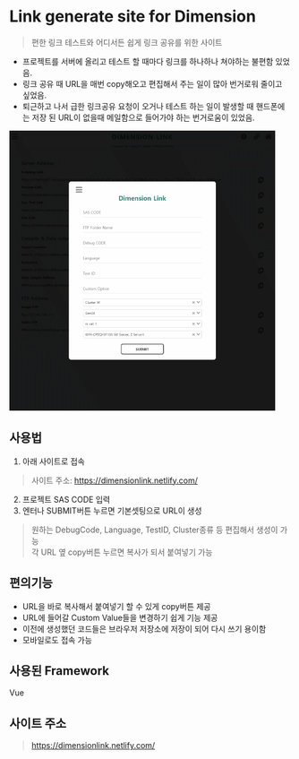 # Link generate site for Dimension
> 편한 링크 테스트와 어디서든 쉽게 링크 공유를 위한 사이트

- 프로젝트를 서버에 올리고 테스트 할 때마다 링크를 하나하나 쳐야하는 불편함 있었음.
- 링크 공유 때 URL을 매번 copy해오고 편집해서 주는 일이 많아 번거로워 줄이고 싶었음.
- 퇴근하고 나서 급한 링크공유 요청이 오거나 테스트 하는 일이 발생할 때 핸드폰에는 저장 된 URL이 없을때 메일함으로 들어가야 하는 번거로움이 있었음.

![링크 시연 화면](./src/assets/img/dimensionlink-site-demonstration.gif "링크 시연 화면")

## 사용법
1. 아래 사이트로 접속 
> 사이트 주소: https://dimensionlink.netlify.com/ 
2. 프로젝트 SAS CODE 입력
3. 엔터나 SUBMIT버튼 누르면 기본셋팅으로 URL이 생성
> 원하는 DebugCode, Language, TestID, Cluster종류 등 편집해서 생성이 가능 <br>
> 각 URL 옆 copy버튼 누르면 복사가 되서 붙여넣기 가능

## 편의기능
- URL을 바로 복사해서 붙여넣기 할 수 있게 copy버튼 제공
- URL에 들어갈 Custom Value들을 변경하기 쉽게 기능 제공
- 이전에 생성했던 코드들은 브라우저 저장소에 저장이 되어 다시 쓰기 용이함
- 모바일로도 접속 가능

## 사용된 Framework
Vue

## 사이트 주소
> https://dimensionlink.netlify.com/ 
